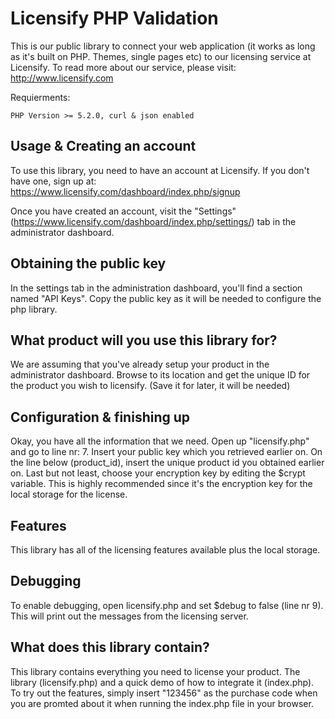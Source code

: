 Licensify PHP Validation
========================

This is our public library to connect your web application (it works as long as it's built on PHP. Themes, single pages etc) to our licensing service at Licensify. To read more about our service, please visit: http://www.licensify.com

Requierments:
```
PHP Version >= 5.2.0, curl & json enabled
```

## Usage & Creating an account

To use this library, you need to have an account at Licensify. If you don't have one, sign up at: https://www.licensify.com/dashboard/index.php/signup

Once you have created an account, visit the "Settings" (https://www.licensify.com/dashboard/index.php/settings/) tab in the administrator dashboard.

## Obtaining the public key

In the settings tab in the administration dashboard, you'll find a section named "API Keys".
Copy the public key as it will be needed to configure the php library.

## What product will you use this library for?

We are assuming that you've already setup your product in the administrator dashboard. Browse to its location and get the unique ID for the product you wish to licensify. (Save it for later, it will be needed)

## Configuration & finishing up

Okay, you have all the information that we need. Open up "licensify.php" and go to line nr: 7. Insert your public key which you retrieved earlier on. On the line below (product_id), insert the unique product id you obtained earlier on. 
Last but not least, choose your encryption key by editing the $crypt variable. This is highly recommended since it's the encryption key for the local storage for the license. 

## Features

This library has all of the licensing features available plus the local storage.

## Debugging

To enable debugging, open licensify.php and set $debug to false (line nr 9). This will print out the messages from the licensing server.

## What does this library contain?

This library contains everything you need to license your product. The library (licensify.php) and a quick demo of how to integrate it (index.php). To try out the features, simply insert "123456" as the purchase code when you are promted about it when running the index.php file in your browser.
